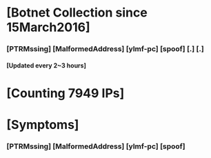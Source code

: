 # [Botnet Collection since 15March2016]
### [PTRMssing] [MalformedAddress] [ylmf-pc] [spoof] [.] [.]
#### [Updated every 2~3 hours]

# [Counting 7949 IPs]

# [Symptoms] 
###   [PTRMssing] [MalformedAddress] [ylmf-pc] [spoof]
